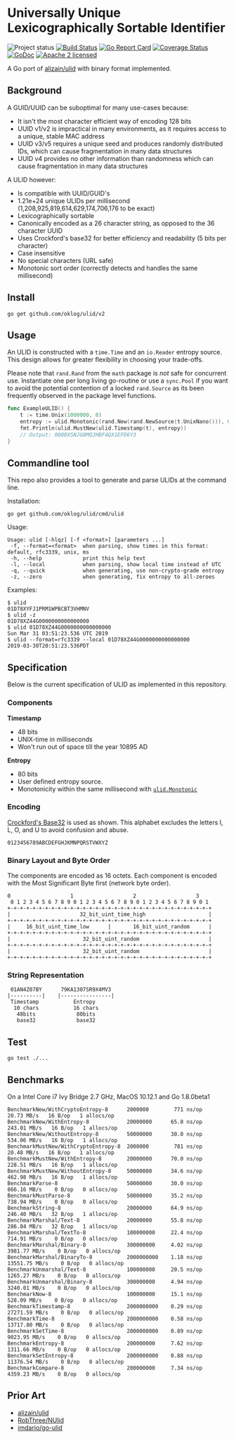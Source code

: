 # Universally Unique Lexicographically Sortable Identifier

![Project status](https://img.shields.io/badge/version-2.0.2-yellow.svg)
[![Build Status](https://secure.travis-ci.org/oklog/ulid.png)](http://travis-ci.org/oklog/ulid)
[![Go Report Card](https://goreportcard.com/badge/oklog/ulid?cache=0)](https://goreportcard.com/report/oklog/ulid)
[![Coverage Status](https://coveralls.io/repos/github/oklog/ulid/badge.svg?branch=master&cache=0)](https://coveralls.io/github/oklog/ulid?branch=master)
[![GoDoc](https://godoc.org/github.com/oklog/ulid?status.svg)](https://godoc.org/github.com/oklog/ulid)
[![Apache 2 licensed](https://img.shields.io/badge/license-Apache2-blue.svg)](https://raw.githubusercontent.com/oklog/ulid/master/LICENSE)

A Go port of [alizain/ulid](https://github.com/alizain/ulid) with binary format implemented.

## Background

A GUID/UUID can be suboptimal for many use-cases because:

- It isn't the most character efficient way of encoding 128 bits
- UUID v1/v2 is impractical in many environments, as it requires access to a unique, stable MAC address
- UUID v3/v5 requires a unique seed and produces randomly distributed IDs, which can cause fragmentation in many data structures
- UUID v4 provides no other information than randomness which can cause fragmentation in many data structures

A ULID however:

- Is compatible with UUID/GUID's
- 1.21e+24 unique ULIDs per millisecond (1,208,925,819,614,629,174,706,176 to be exact)
- Lexicographically sortable
- Canonically encoded as a 26 character string, as opposed to the 36 character UUID
- Uses Crockford's base32 for better efficiency and readability (5 bits per character)
- Case insensitive
- No special characters (URL safe)
- Monotonic sort order (correctly detects and handles the same millisecond)

## Install

```shell
go get github.com/oklog/ulid/v2
```

## Usage

An ULID is constructed with a `time.Time` and an `io.Reader` entropy source.
This design allows for greater flexibility in choosing your trade-offs.

Please note that `rand.Rand` from the `math` package is *not* safe for concurrent use.
Instantiate one per long living go-routine or use a `sync.Pool` if you want to avoid the potential contention of a locked `rand.Source` as its been frequently observed in the package level functions.

```go
func ExampleULID() {
	t := time.Unix(1000000, 0)
	entropy := ulid.Monotonic(rand.New(rand.NewSource(t.UnixNano())), 0)
	fmt.Println(ulid.MustNew(ulid.Timestamp(t), entropy))
	// Output: 0000XSNJG0MQJHBF4QX1EFD6Y3
}
```

## Commandline tool

This repo also provides a tool to generate and parse ULIDs at the command line.

Installation:

```shell
go get github.com/oklog/ulid/cmd/ulid
```

Usage:

```shell
Usage: ulid [-hlqz] [-f <format>] [parameters ...]
 -f, --format=<format>  when parsing, show times in this format: default, rfc3339, unix, ms
 -h, --help             print this help text
 -l, --local            when parsing, show local time instead of UTC
 -q, --quick            when generating, use non-crypto-grade entropy
 -z, --zero             when generating, fix entropy to all-zeroes
```

Examples:

```shell
$ ulid
01D78XYFJ1PRM1WPBCBT3VHMNV
$ ulid -z
01D78XZ44G0000000000000000
$ ulid 01D78XZ44G0000000000000000
Sun Mar 31 03:51:23.536 UTC 2019
$ ulid --format=rfc3339 --local 01D78XZ44G0000000000000000
2019-03-30T20:51:23.536PDT
```

## Specification

Below is the current specification of ULID as implemented in this repository.

### Components

**Timestamp**
- 48 bits
- UNIX-time in milliseconds
- Won't run out of space till the year 10895 AD

**Entropy**
- 80 bits
- User defined entropy source.
- Monotonicity within the same millisecond with [`ulid.Monotonic`](https://godoc.org/github.com/oklog/ulid#Monotonic)

### Encoding

[Crockford's Base32](http://www.crockford.com/wrmg/base32.html) is used as shown.
This alphabet excludes the letters I, L, O, and U to avoid confusion and abuse.

```
0123456789ABCDEFGHJKMNPQRSTVWXYZ
```

### Binary Layout and Byte Order

The components are encoded as 16 octets. Each component is encoded with the Most Significant Byte first (network byte order).

```
0                   1                   2                   3
 0 1 2 3 4 5 6 7 8 9 0 1 2 3 4 5 6 7 8 9 0 1 2 3 4 5 6 7 8 9 0 1
+-+-+-+-+-+-+-+-+-+-+-+-+-+-+-+-+-+-+-+-+-+-+-+-+-+-+-+-+-+-+-+-+
|                      32_bit_uint_time_high                    |
+-+-+-+-+-+-+-+-+-+-+-+-+-+-+-+-+-+-+-+-+-+-+-+-+-+-+-+-+-+-+-+-+
|     16_bit_uint_time_low      |       16_bit_uint_random      |
+-+-+-+-+-+-+-+-+-+-+-+-+-+-+-+-+-+-+-+-+-+-+-+-+-+-+-+-+-+-+-+-+
|                       32_bit_uint_random                      |
+-+-+-+-+-+-+-+-+-+-+-+-+-+-+-+-+-+-+-+-+-+-+-+-+-+-+-+-+-+-+-+-+
|                       32_bit_uint_random                      |
+-+-+-+-+-+-+-+-+-+-+-+-+-+-+-+-+-+-+-+-+-+-+-+-+-+-+-+-+-+-+-+-+
```

### String Representation

```
 01AN4Z07BY      79KA1307SR9X4MV3
|----------|    |----------------|
 Timestamp           Entropy
  10 chars           16 chars
   48bits             80bits
   base32             base32
```

## Test

```shell
go test ./...
```

## Benchmarks

On a Intel Core i7 Ivy Bridge 2.7 GHz, MacOS 10.12.1 and Go 1.8.0beta1

```
BenchmarkNew/WithCryptoEntropy-8      2000000        771 ns/op      20.73 MB/s   16 B/op   1 allocs/op
BenchmarkNew/WithEntropy-8            20000000      65.8 ns/op     243.01 MB/s   16 B/op   1 allocs/op
BenchmarkNew/WithoutEntropy-8         50000000      30.0 ns/op     534.06 MB/s   16 B/op   1 allocs/op
BenchmarkMustNew/WithCryptoEntropy-8  2000000        781 ns/op      20.48 MB/s   16 B/op   1 allocs/op
BenchmarkMustNew/WithEntropy-8        20000000      70.0 ns/op     228.51 MB/s   16 B/op   1 allocs/op
BenchmarkMustNew/WithoutEntropy-8     50000000      34.6 ns/op     462.98 MB/s   16 B/op   1 allocs/op
BenchmarkParse-8                      50000000      30.0 ns/op     866.16 MB/s    0 B/op   0 allocs/op
BenchmarkMustParse-8                  50000000      35.2 ns/op     738.94 MB/s    0 B/op   0 allocs/op
BenchmarkString-8                     20000000      64.9 ns/op     246.40 MB/s   32 B/op   1 allocs/op
BenchmarkMarshal/Text-8               20000000      55.8 ns/op     286.84 MB/s   32 B/op   1 allocs/op
BenchmarkMarshal/TextTo-8             100000000     22.4 ns/op     714.91 MB/s    0 B/op   0 allocs/op
BenchmarkMarshal/Binary-8             300000000     4.02 ns/op    3981.77 MB/s    0 B/op   0 allocs/op
BenchmarkMarshal/BinaryTo-8           2000000000    1.18 ns/op   13551.75 MB/s    0 B/op   0 allocs/op
BenchmarkUnmarshal/Text-8             100000000     20.5 ns/op    1265.27 MB/s    0 B/op   0 allocs/op
BenchmarkUnmarshal/Binary-8           300000000     4.94 ns/op    3240.01 MB/s    0 B/op   0 allocs/op
BenchmarkNow-8                        100000000     15.1 ns/op     528.09 MB/s    0 B/op   0 allocs/op
BenchmarkTimestamp-8                  2000000000    0.29 ns/op   27271.59 MB/s    0 B/op   0 allocs/op
BenchmarkTime-8                       2000000000    0.58 ns/op   13717.80 MB/s    0 B/op   0 allocs/op
BenchmarkSetTime-8                    2000000000    0.89 ns/op    9023.95 MB/s    0 B/op   0 allocs/op
BenchmarkEntropy-8                    200000000     7.62 ns/op    1311.66 MB/s    0 B/op   0 allocs/op
BenchmarkSetEntropy-8                 2000000000    0.88 ns/op   11376.54 MB/s    0 B/op   0 allocs/op
BenchmarkCompare-8                    200000000     7.34 ns/op    4359.23 MB/s    0 B/op   0 allocs/op
```

## Prior Art

- [alizain/ulid](https://github.com/alizain/ulid)
- [RobThree/NUlid](https://github.com/RobThree/NUlid)
- [imdario/go-ulid](https://github.com/imdario/go-ulid)

